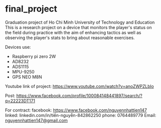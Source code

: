 # final_project

Graduation project of Ho Chi Minh University of Technology and Education
This is a research project on a device that monitors the player's status on the field during practice with the aim of enhancing tactics as well as observing the player's stats to bring about reasonable exercises.

Devices use:

- Raspberry pi zero 2W
- AD8232
- ADS1115
- MPU-9250
- GPS NEO M8N

Youtube link of project:
https://www.youtube.com/watch?v=anoZWPZLbIo

Post:
https://www.facebook.com/profile/100084148441897/search/?q=22223DT171

For contract:
facebook: https://www.facebook.com/nguyennhattien147
linked: linkedin.com/in/tiến-nguyễn-842862250
phone: 0764489779
Email: nguyennhattien147@gmail.com
